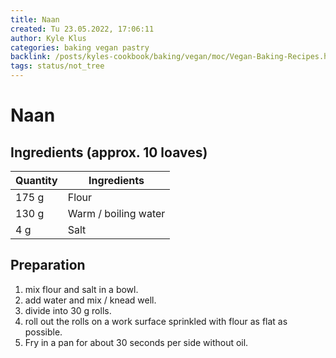 ```yaml
---
title: Naan
created: Tu 23.05.2022, 17:06:11
author: Kyle Klus
categories: baking vegan pastry
backlink: /posts/kyles-cookbook/baking/vegan/moc/Vegan-Baking-Recipes.html
tags: status/not_tree
---
```


# Naan

## Ingredients (approx. 10 loaves)

| Quantity | Ingredients |
| ---------------- | ------------------------------ |
| 175 g | Flour |
| 130 g | Warm / boiling water |
| 4 g | Salt |

## Preparation

1. mix flour and salt in a bowl.
2. add water and mix / knead well.
3. divide into 30 g rolls.
4. roll out the rolls on a work surface sprinkled with flour as flat as possible.
5. Fry in a pan for about 30 seconds per side without oil.
